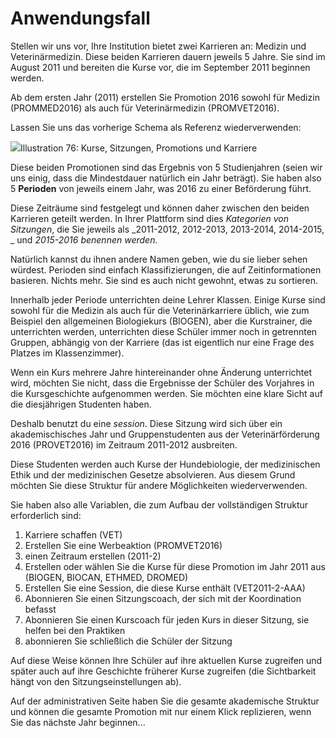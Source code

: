 
# Anwendungsfall

Stellen wir uns vor, Ihre Institution bietet zwei Karrieren an: Medizin und Veterinärmedizin. Diese beiden Karrieren dauern jeweils 5 Jahre. Sie sind im August 2011 und bereiten die Kurse vor, die im September 2011 beginnen werden.

Ab dem ersten Jahr \(2011\) erstellen Sie Promotion 2016 sowohl für Medizin \(PROMMED2016\) als auch für Veterinärmedizin \(PROMVET2016\).

Lassen Sie uns das vorherige Schema als Referenz wiederverwenden:

![](../../../.gitbook/assets/graficos92%20%286%29.png)Illustration 76: Kurse, Sitzungen, Promotions und Karriere

Diese beiden Promotionen sind das Ergebnis von 5 Studienjahren \(seien wir uns einig, dass die Mindestdauer natürlich ein Jahr beträgt\). Sie haben also 5 **Perioden** von jeweils einem Jahr, was 2016 zu einer Beförderung führt.

Diese Zeiträume sind festgelegt und können daher zwischen den beiden Karrieren geteilt werden. In Ihrer Plattform sind dies _Kategorien von Sitzungen_, die Sie jeweils als _2011-2012, 2012-2013, 2013-2014, 2014-2015, _ und _2015-2016 benennen werden._

Natürlich kannst du ihnen andere Namen geben, wie du sie lieber sehen würdest. Perioden sind einfach Klassifizierungen, die auf Zeitinformationen basieren. Nichts mehr. Sie sind es auch nicht gewohnt, etwas zu sortieren.

Innerhalb jeder Periode unterrichten deine Lehrer Klassen. Einige Kurse sind sowohl für die Medizin als auch für die Veterinärkarriere üblich, wie zum Beispiel den allgemeinen Biologiekurs \(BIOGEN\), aber die Kurstrainer, die unterrichten werden, unterrichten diese Schüler immer noch in getrennten Gruppen, abhängig von der Karriere \(das ist eigentlich nur eine Frage des Platzes im Klassenzimmer\).

Wenn ein Kurs mehrere Jahre hintereinander ohne Änderung unterrichtet wird, möchten Sie nicht, dass die Ergebnisse der Schüler des Vorjahres in die Kursgeschichte aufgenommen werden. Sie möchten eine klare Sicht auf die diesjährigen Studenten haben.

Deshalb benutzt du eine _session_. Diese Sitzung wird sich über ein akademischisches Jahr und Gruppenstudenten aus der Veterinärförderung 2016 (PROVET2016\) im Zeitraum 2011-2012 ausbreiten.

Diese Studenten werden auch Kurse der Hundebiologie, der medizinischen Ethik und der medizinischen Gesetze absolvieren. Aus diesem Grund möchten Sie diese Struktur für andere Möglichkeiten wiederverwenden.

Sie haben also alle Variablen, die zum Aufbau der vollständigen Struktur erforderlich sind:

1. Karriere schaffen \(VET\)
2. Erstellen Sie eine Werbeaktion \(PROMVET2016\)
3. einen Zeitraum erstellen \(2011-2\)
4. Erstellen oder wählen Sie die Kurse für diese Promotion im Jahr 2011 aus \(BIOGEN, BIOCAN, ETHMED, DROMED\)
5. Erstellen Sie eine Session, die diese Kurse enthält \(VET2011-2-AAA\)
6. Abonnieren Sie einen Sitzungscoach, der sich mit der Koordination befasst
7. Abonnieren Sie einen Kurscoach für jeden Kurs in dieser Sitzung, sie helfen bei den Praktiken
8. abonnieren Sie schließlich die Schüler der Sitzung

Auf diese Weise können Ihre Schüler auf ihre aktuellen Kurse zugreifen und später auch auf ihre Geschichte früherer Kurse zugreifen \(die Sichtbarkeit hängt von den Sitzungseinstellungen ab\).

Auf der administrativen Seite haben Sie die gesamte akademische Struktur und können die gesamte Promotion mit nur einem Klick replizieren, wenn Sie das nächste Jahr beginnen...